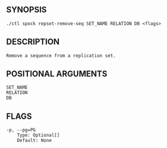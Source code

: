 ## SYNOPSIS
    ./ctl spock repset-remove-seq SET_NAME RELATION DB <flags>
 
## DESCRIPTION
    Remove a sequence from a replication set.
 
## POSITIONAL ARGUMENTS
    SET_NAME
    RELATION
    DB
 
## FLAGS
    -p, --pg=PG
        Type: Optional[]
        Default: None
